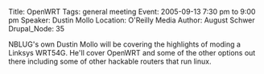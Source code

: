 Title: OpenWRT
Tags: general meeting
Event: 2005-09-13 7:30 pm to 9:00 pm
Speaker: Dustin Mollo
Location: O'Reilly Media
Author: August Schwer
Drupal_Node: 35

NBLUG's own Dustin Mollo will be covering the highlights of moding a Linksys WRT54G. He'll cover OpenWRT and some of the other options out there including some of other hackable routers that run linux.
